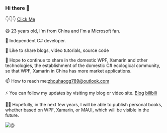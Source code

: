 ### Hi there 👋

👇👇👇
[Click Me](https://github.com/HenJigg/CHINA.NET-)

😄 23 years old, I'm from China and I'm a Microsoft fan.

🔭 Independent C# developer.

🌱 Like to share blogs, video tutorials, source code

💬 Hope to continue to share in the domestic WPF, Xamarin and other technologies, the establishment of the domestic C# ecological community, so that WPF, Xamarin in China has more market applications.

📫 How to reach me:zhouhaogg789@outlook.com

⚡ You can follow my updates by visiting my blog or video site.
[Blog](https://www.cnblogs.com/zh7791/)
[bilibili](https://space.bilibili.com/32497462)

👼🏻 Hopefully, in the next few years, I will be able to publish personal books, whether based on WPF, Xamarin, or MAUI, which will be visible in the future.

![@](https://github-readme-stats.vercel.app/api?username=henjigg&show_icons=true)
